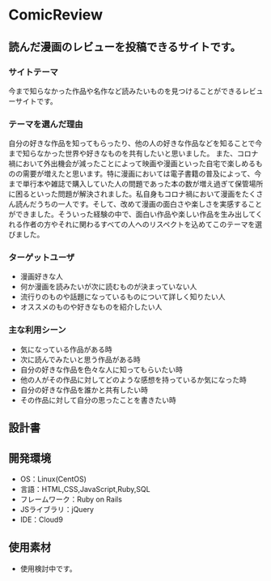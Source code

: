 # ComicReview

## 読んだ漫画のレビューを投稿できるサイトです。
### サイトテーマ
今まで知らなかった作品や名作など読みたいものを見つけることができるレビューサイトです。

### テーマを選んだ理由
自分の好きな作品を知ってもらったり、他の人の好きな作品などを知ることで今まで知らなかった世界や好きなものを共有したいと思いました。
また、コロナ禍において外出機会が減ったことによって映画や漫画といった自宅で楽しめるものの需要が増えたと思います。特に漫画においては電子書籍の普及によって、今まで単行本や雑誌で購入していた人の問題であった本の数が増え過ぎて保管場所に困るといった問題が解決されました。私自身もコロナ禍において漫画をたくさん読んだうちの一人です。そして、改めて漫画の面白さや楽しさを実感することができました。そういった経験の中で、面白い作品や楽しい作品を生み出してくれる作者の方やそれに関わるすべての人へのリスペクトを込めてこのテーマを選びました。

### ターゲットユーザ
- 漫画好きな人
- 何か漫画を読みたいが次に読むものが決まっていない人
- 流行りのものや話題になっているものについて詳しく知りたい人
- オススメのものや好きなものを紹介したい人

### 主な利用シーン
- 気になっている作品がある時
- 次に読んでみたいと思う作品がある時
- 自分の好きな作品を色々な人に知ってもらいたい時
- 他の人がその作品に対してどのような感想を持っているか気になった時
- 自分の好きな作品を誰かと共有したい時
- その作品に対して自分の思ったことを書きたい時


## 設計書


## 開発環境
- OS：Linux(CentOS)
- 言語：HTML,CSS,JavaScript,Ruby,SQL
- フレームワーク：Ruby on Rails
- JSライブラリ：jQuery
- IDE：Cloud9

## 使用素材
- 使用検討中です。
